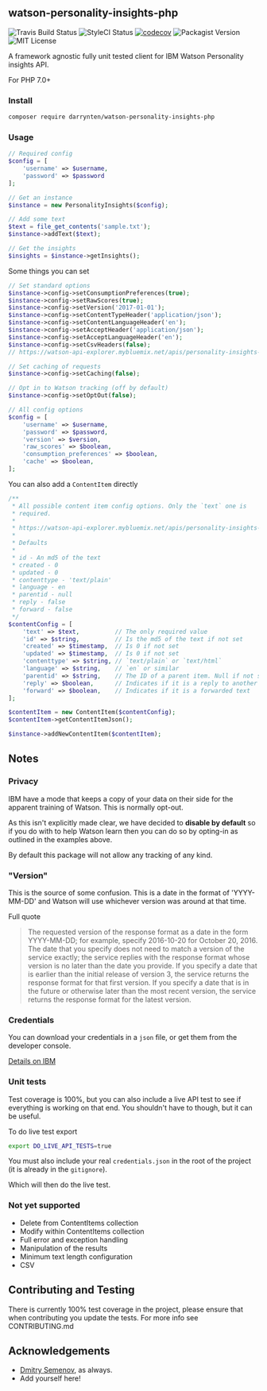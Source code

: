 ## watson-personality-insights-php

![Travis Build Status](https://travis-ci.org/darrynten/watson-personality-insights-php.svg?branch=master)
![StyleCI Status](https://styleci.io/repos/81687310/shield?branch=master)
[![codecov](https://codecov.io/gh/darrynten/watson-personality-insights-php/branch/master/graph/badge.svg)](https://codecov.io/gh/darrynten/watson-personality-insights-php)
![Packagist Version](https://img.shields.io/packagist/v/darrynten/watson-personality-insights-php.svg)
![MIT License](https://img.shields.io/github/license/darrynten/watson-personality-insights-php.svg)

A framework agnostic fully unit tested client for IBM Watson Personality
insights API.

For PHP 7.0+

### Install

```bash
composer require darrynten/watson-personality-insights-php
```

### Usage

```php
// Required config
$config = [
    'username' => $username,
    'password' => $password
];

// Get an instance
$instance = new PersonalityInsights($config);

// Add some text
$text = file_get_contents('sample.txt');
$instance->addText($text);

// Get the insights
$insights = $instance->getInsights();
```

Some things you can set

```php
// Set standard options
$instance->config->setConsumptionPreferences(true);
$instance->config->setRawScores(true);
$instance->config->setVersion('2017-01-01');
$instance->config->setContentTypeHeader('application/json');
$instance->config->setContentLanguageHeader('en');
$instance->config->setAcceptHeader('application/json');
$instance->config->setAcceptLanguageHeader('en');
$instance->config->setCsvHeaders(false);
// https://watson-api-explorer.mybluemix.net/apis/personality-insights-v3#!/personality45insights/profile

// Set caching of requests
$instance->config->setCaching(false);

// Opt in to Watson tracking (off by default)
$instance->config->setOptOut(false);

// All config options
$config = [
    'username' => $username,
    'password' => $password,
    'version' => $version,
    'raw_scores' => $boolean,
    'consumption_preferences' => $boolean,
    'cache' => $boolean,
];

```

You can also add a `ContentItem` directly

```php
/**
 * All possible content item config options. Only the `text` one is
 * required.
 *
 * https://watson-api-explorer.mybluemix.net/apis/personality-insights-v3#!/personality45insights/profile
 *
 * Defaults
 *
 * id - An md5 of the text
 * created - 0
 * updated - 0
 * contenttype - 'text/plain'
 * language - en
 * parentid - null
 * reply - false
 * forward - false
 */
$contentConfig = [
    'text' => $text,          // The only required value
    'id' => $string,          // Is the md5 of the text if not set
    'created' => $timestamp,  // Is 0 if not set
    'updated' => $timestamp,  // Is 0 if not set
    'contenttype' => $string, // `text/plain` or `text/html`
    'language' => $string,    // `en` or similar
    'parentid' => $string,    // The ID of a parent item. Null if not set
    'reply' => $boolean,      // Indicates if it is a reply to another
    'forward' => $boolean,    // Indicates if it is a forwarded text
];

$contentItem = new ContentItem($contentConfig);
$contentItem->getContentItemJson();

$instance->addNewContentItem($contentItem);
```

## Notes

### Privacy

IBM have a mode that keeps a copy of your data on their side for the
apparent training of Watson. This is normally opt-out.

As this isn't explicitly made clear, we have decided to **disable by
default** so if you do with to help Watson learn then you can do
so by opting-in as outlined in the examples above.

By default this package will not allow any tracking of any kind.

### "Version"

This is the source of some confusion. This is a date in the format of
'YYYY-MM-DD' and Watson will use whichever version was around at that
time.

Full quote

> The requested version of the response format as a date in the form
YYYY-MM-DD; for example, specify 2016-10-20 for October 20, 2016. The
date that you specify does not need to match a version of the service
exactly; the service replies with the response format whose version is
no later than the date you provide. If you specify a date that is earlier
than the initial release of version 3, the service returns the response
format for that first version. If you specify a date that is in the future
or otherwise later than the most recent version, the service returns the
response format for the latest version.

### Credentials

You can download your credentials in a `json` file, or get them from the
developer console.

[Details on IBM](https://www.ibm.com/watson/developercloud/doc/getting_started/gs-credentials.shtml)

### Unit tests

Test coverage is 100%, but you can also include a live API test to see
if everything is working on that end. You shouldn't have to though,
  but it can be useful.

To do live test export 

```bash
export DO_LIVE_API_TESTS=true
```

You must also include your real `credentials.json` in
the root of the project (it is already in the `gitignore`).

Which will then do the live test.

### Not yet supported

* Delete from ContentItems collection
* Modify within ContentItems collection
* Full error and exception handling
* Manipulation of the results
* Minimum text length configuration
* CSV

## Contributing and Testing

There is currently 100% test coverage in the project, please ensure that
when contributing you update the tests. For more info see CONTRIBUTING.md

## Acknowledgements

* [Dmitry Semenov](https://github.com/mxnr), as always.
* Add yourself here!

